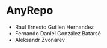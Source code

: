 # AnyRepo

- Raul Ernesto Guillen Hernandez
- Fernando Daniel González Batarsé
- Aleksandr Zvonarev
